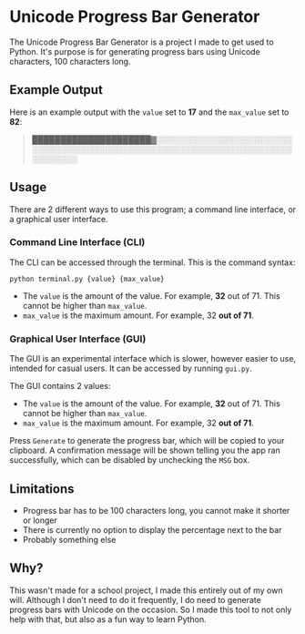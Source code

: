 # Unicode Progress Bar Generator

The Unicode Progress Bar Generator is a project I made to get used to Python. It's purpose is for generating progress bars using Unicode characters, 100 characters long.

## Example Output

Here is an example output with the `value` set to **17** and the `max_value` set to **82**:

> █████████████████████▓░░░░░░░░░░░░░░░░░░░░░░░░░░░░░░░░░░░░░░░░░░░░░░░░░░░░░░░░░░░░░░░░░░░░░░░░░░░░░░

## Usage

There are 2 different ways to use this program; a command line interface, or a graphical user interface.

### Command Line Interface (CLI)

The CLI can be accessed through the terminal. This is the command syntax:

```console
python terminal.py {value} {max_value}
```

- The `value` is the amount of the value. For example, **32** out of 71. This cannot be higher than `max_value`.
- `max_value` is the maximum amount. For example, 32 **out of 71**.

### Graphical User Interface (GUI)

The GUI is an experimental interface which is slower, however easier to use, intended for casual users. It can be accessed by running `gui.py`.

The GUI contains 2 values:

- The `value` is the amount of the value. For example, **32** out of 71. This cannot be higher than `max_value`.
- `max_value` is the maximum amount. For example, 32 **out of 71**.

Press `Generate` to generate the progress bar, which will be copied to your clipboard. A confirmation message will be shown telling you the app ran successfully, which can be disabled by unchecking the `MSG` box.

## Limitations

- Progress bar has to be 100 characters long, you cannot make it shorter or longer
- There is currently no option to display the percentage next to the bar
- Probably something else

## Why?

This wasn't made for a school project, I made this entirely out of my own will. Although I don't need to do it frequently, I do need to generate progress bars with Unicode on the occasion. So I made this tool to not only help with that, but also as a fun way to learn Python.
